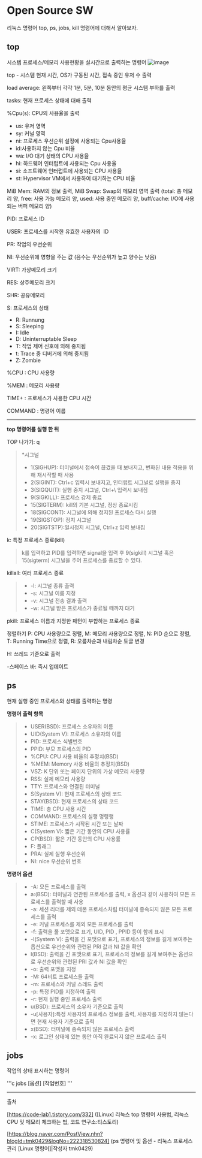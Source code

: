 # Open Source SW
리눅스 명령어 top, ps, jobs, kill 명령어에 대해서 알아보자.

**top**
---
시스템 프로세스/메모리 사용현황을 실시간으로 출력하는 명령어
![image](https://github.com/thddbswl/opensourceSW/assets/115966686/deb4c41f-f3cc-42b8-863c-96aad39f8466)

top - 시스템 현재 시간, OS가 구동된 시간, 접속 중인 유저 수 출력

load average:  왼쪽부터 각각 1분, 5분, 10분 동안의 평균 시스템 부하를 출력

tasks: 현재 프로세스 상태에 대해 출력

%Cpu(s): CPU의 사용율을 출력
- us: 유저 영역
- sy: 커널 영역
- ni: 프로세스 우선순위 설정에 사용되는 Cpu사용율
- id:사용하지 않는 Cpu 비율
- wa: I/O 대기 상태의 CPU 사용율
- hi: 하드웨어 인터럽트에 사용되는 Cpu 사용율
- si: 소프트웨어 인터럽트에 사용되는 CPU  사용율
- st: Hypervisor VM에서 사용하여 대기하는 CPU 비율

MiB Mem: RAM의 정보 출력, MiB Swap: Swap의 메모리 영역 출력 (total: 총 메모리 양, free: 사용 가능 메모리 양, used: 사용 중인 메모리 양, buff/cache: I/O에 사용되는 버퍼 메모리 양)

PID: 프로세스 ID

USER: 프로세스를 시작한 유효한 사용자의  ID

PR: 작업의 우선순위

NI: 우선순위에 영향을 주는 값 (음수는 우선순위가 높고 양수는 낮음)

VIRT: 가상메모리 크기

RES: 상주메모리 크기

SHR: 공유메모리

S: 프로세스의 상태
- R: Runnung
- S: Sleeping
- I: Idle
- D: Uninterruptable Sleep
- T: 작업 제어 신호에 의해 중지됨
- t: Trace 중 디버거에 의해 중지됨
- Z: Zombie

%CPU : CPU 사용량

%MEM : 메모리 사용량

TIME+ : 프로세스가 사용한 CPU 시간

COMMAND : 명령어 이름

---
**top 명령어를 실행 한 뒤**

TOP 나가기: q

>*시그널
>- 1(SIGHUP): 터미널에서 접속이 끊겼을 때 보내지고, 변화된 내용 적용을 위해 재시작할 때 사용
>- 2(SIGINT): Ctrl+c 입력시 보내지고, 인터럽트 시그널로 실행을 중지
>- 3(SIGQUIT): 실행 중지 시그널, Ctrl+\ 입력시 보내짐
>- 9(SIGKILL): 프로세스 강제 종료
>- 15(SIGTERM): kill의 기본 시그널, 정상 종료시킴
>- 18(SIGCONT): 시그널에 의해 정지된 프로세스 다시 실행
>- 19(SIGSTOP): 정지 시그널
>- 20(SIGTSTP):일시정지 시그널, Ctrl+z 입력 보내짐

k: 특정 프로세스 종료(kill)
>k를 입력하고 PID를 입력하면 signal을 입력 후  9(sigkill) 시그널 혹은 15(sigterm) 시그널을 주어 프로세스를 종료할 수 있다.

killall: 여러 프로세스 종료
>- -l: 시그널 종류 출력
>- -s: 시그널 이름 지정
>- -v: 시그널 전송 결과 출력
>- -w: 시그널 받은 프로세스가 종료될 떼까지 대기

pkill: 프로세스 이름과 지정한 패턴이 부합하는 프로세스 종료

정렬하기
P: CPU 사용량으로 정렬, M: 메모리 사용량으로 정렬, N: PID 순으로 정렬, T: Running Time으로 정렬, R: 오름차순과 내림차순 토글 변경

H: 쓰레드 기준으로 출력

-스페이스 바: 즉시 업데이트

**ps**
---
현재 실행 중인 프로세스와 상태를 출력하는 명령

**명령어 출력 항목**

>- USER(BSD): 프로세스 소유자의 이름
>- UID(System V): 프로세스 소유자의 이름
>- PID: 프로세스 식별번호
>- PPID: 부모 프로세스의 PID
>- %CPU: CPU 사용 비율의 추정치(BSD)
>- %MEM: Memory 사용 비율의 추정치(BSD)
>- VSZ: K 단위 또는 페이지 단위의 가상 메모리 사용량
>- RSS: 실제 메모리 사용량
>- TTY: 프로세스와 연결된 터미널
>- S(System V): 현재 프로세스의 상태 코드
>- STAY(BSD): 현재 프로세스의 상태 코드
>- TIME: 총 CPU 사용 시간
>- COMMAND: 프로세스의 실행 명령행
>- STIME: 프로세스가 시작된 시간 또는 날짜
>- C(System V): 짧은 기간 동안의 CPU 사용률
>- CP(BSD): 짧은 기간 동안의 CPU 사용률
>- F: 플래그
>- PRA: 실제 실행 우선순위
>- NI: nice 우선순위 번호

**명령어 옵션**

>- -A: 모든 프로세스를 출력
>- a:(BSD): 터미널과 연관된 프로세스를 출력, x 옵션과 같이 사용하여 모든 프로세스를 출력할 때 사용
>- -a: 세션 리더를 제외 데몬 프로세스처럼 터미널에 종속되지 않은 모든 프로세스를 출력
>- -e: 커널 프로세스를 제외 모든 프로세스를 출력
>- -f: 출력을 풀 포맷으로 표기, UID, PID , PPID 등이 함께 표시
>- -l(System V): 출력을 긴 포맷으로 표기, 프로세스의 정보를 길게 보여주는 옵션으로 우선순위와 관련된 PRI 값과 NI 값을 확인
>- l(BSD): 출력을 긴 포맷으로 표기, 프로세스의 정보를 길게 보여주는 옵션으로 우선순위와 관련된 PRI 값과 NI 값을 확인
>- -o: 출력 포맷을 지정
>- -M: 64비트 프로세스들 출력
>- -m: 프로세스와 커널 스레드 출력
>- -p: 특정 PID를 지정하여 출력
>- -r: 현재 실행 중인 프로세스 출력
>- u(BSD): 프로세스의 소유자 기준으로 출력
>- -u[사용자]:특정 사용자의 프로세스 정보를 출력, 사용자를 지정하지 않는다면 현재 사용자 기준으로 출력
>- x(BSD): 터미널에 종속되지 않은 프로세스 출력
>- -x: 로그인 상태에 있는 동안 아직 완료되지 않은 프로세스 출력

**jobs**
---
작업의 상태 표시하는 명령어

'''c
jobs [옵션] [작업번호]
'''

---

출처

[https://code-lab1.tistory.com/332] ([Linux] 리눅스 top 명령어 사용법, 리눅스 CPU 및 메모리 체크하는 법, 코드 연구소:티스토리)

[https://blog.naver.com/PostView.nhn?blogId=tmk0429&logNo=222318530824] (ps 명령어 및 옵션 - 리눅스 프로세스 관리 [Linux 명령어]|작성자 tmk0429)
